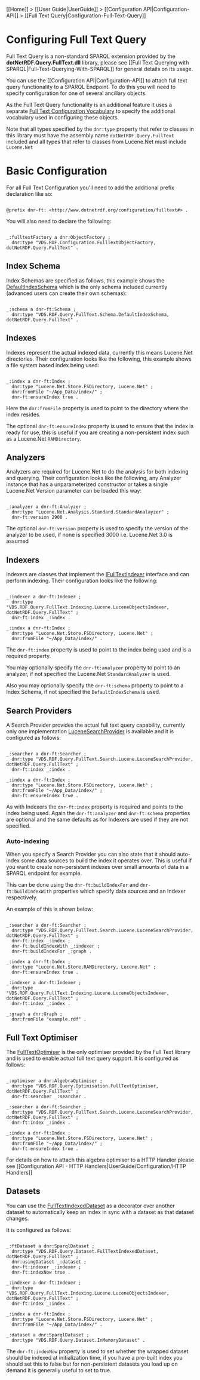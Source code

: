 [[Home]] > [[User Guide|UserGuide]] > [[Configuration API|Configuration-API]] > [[Full Text Query|Configuration-Full-Text-Query]]

# Configuring Full Text Query 

Full Text Query is a non-standard SPARQL extension provided by the **dotNetRDF.Query.FullText.dll** library, please see [[Full Text Querying with SPARQL|Full-Text-Querying-With-SPARQL]] for general details on its usage.

You can use the [[Configuration API|Configuration-API]] to attach full text query functionality to a SPARQL Endpoint. To do this you will need to specify configuration for one of several ancillary objects.

As the Full Text Query functionality is an additional feature it uses a separate [Full Text Configuration Vocabulary](http://www.dotnetrdf.org/configuration/fulltext#) to specify the additional vocabulary used in configuring these objects.

Note that all types specified by the `dnr:type` property that refer to classes in this library must have the assembly name `dotNetRDF.Query.FullText` included and all types that refer to classes from Lucene.Net must include `Lucene.Net`

# Basic Configuration 

For all Full Text Configuration you'll need to add the additional prefix declaration like so:

```turtle

@prefix dnr-ft: <http://www.dotnetrdf.org/configuration/fulltext#> .
```

You will also need to declare the following:

```turtle

_:fulltextFactory a dnr:ObjectFactory ;
  dnr:type "VDS.RDF.Configuration.FullTextObjectFactory, dotNetRDF.Query.FullText" .
```

## Index Schema 

Index Schemas are specified as follows, this example shows the [DefaultIndexSchema](https://dotnetrdf.github.io/api/html/T_VDS_RDF_Query_FullText_Schema_DefaultIndexSchema.htm) which is the only schema included currently (advanced users can create their own schemas):

```turtle

_:schema a dnr-ft:Schema ;
  dnr:type "VDS.RDF.Query.FullText.Schema.DefaultIndexSchema, dotNetRDF.Query.FullText" .
```

## Indexes 

Indexes represent the actual indexed data, currently this means Lucene.Net directories. Their configuration looks like the following, this example shows a file system based index being used:

```turtle

_:index a dnr-ft:Index ;
  dnr:type "Lucene.Net.Store.FSDirectory, Lucene.Net" ;
  dnr:fromFile "~/App_Data/index/" ;
  dnr-ft:ensureIndex true .
```

Here the `dnr:fromFile` property is used to point to the directory where the index resides.

The optional `dnr-ft:ensureIndex` property is used to ensure that the index is ready for use, this is useful if you are creating a non-persistent index such as a Lucene.Net `RAMDirectory`.

## Analyzers 

Analyzers are required for Lucene.Net to do the analysis for both indexing and querying. Their configuration looks like the following, any Analyzer instance that has a unparameterized constructor or takes a single Lucene.Net Version parameter can be loaded this way:

```turtle

_:analyzer a dnr-ft:Analyzer ;
  dnr:type "Lucene.Net.Analysis.Standard.StandardAnalayzer" ;
  dnr-ft:version 2900 .
```
The optional `dnr-ft:version` property is used to specify the version of the analyzer to be used, if none is specified 3000 i.e. Lucene.Net 3.0 is assumed

## Indexers 

Indexers are classes that implement the [IFullTextIndexer](https://dotnetrdf.github.io/api/html/T_VDS_RDF_Query_FullText_Indexing_IFullTextIndexer.htm) interface and can perform indexing. Their configuration looks like the following:

```turtle

_:indexer a dnr-ft:Indexer ;
  dnr:type "VDS.RDF.Query.FullText.Indexing.Lucene.LuceneObjectsIndexer, dotNetRDF.Query.FullText" ;
  dnr-ft:index _:index .

_:index a dnr-ft:Index ;
  dnr:type "Lucene.Net.Store.FSDirectory, Lucene.Net" ;
  dnr:fromFile "~/App_Data/index/" .
```

The `dnr-ft:index` property is used to point to the index being used and is a required property.

You may optionally specify the `dnr-ft:analyzer` property to point to an analyzer, if not specified the Lucene.Net `StandardAnalyzer` is used.

Also you may optionally specify the `dnr-ft:schema` property to point to a Index Schema, if not specified the `DefaultIndexSchema` is used.

## Search Providers 

A Search Provider provides the actual full text query capability, currently only one implementation [LuceneSearchProvider](https://dotnetrdf.github.io/api/html/T_VDS_RDF_Query_FullText_Search_Lucene_LuceneSearchProvider.htm) is available and it is configured as follows:

```turtle

_:searcher a dnr-ft:Searcher ;
  dnr:type "VDS.RDF.Query.FullText.Search.Lucene.LuceneSearchProvider, dotNetRDF.Query.FullText" ;
  dnr-ft:index _:index .

_:index a dnr-ft:Index ;
  dnr:type "Lucene.Net.Store.FSDirectory, Lucene.Net" ;
  dnr:fromFile "~/App_Data/index/" ;
  dnr-ft:ensureIndex true .
```

As with Indexers the `dnr-ft:index` property is required and points to the index being used. Again the `dnr-ft:analyzer` and `dnr-ft:schema` properties are optional and the same defaults as for Indexers are used if they are not specified.

### Auto-indexing 

When you specify a Search Provider you can also state that it should auto-index some data sources to build the index it operates over. This is useful if you want to create non-persistent indexes over small amounts of data in a SPARQL endpoint for example.

This can be done using the `dnr-ft:buildIndexFor` and `dnr-ft:buildIndexWith` properties which specify data sources and an Indexer respectively.

An example of this is shown below:

```turtle

_:searcher a dnr-ft:Searcher ;
  dnr:type "VDS.RDF.Query.FullText.Search.Lucene.LuceneSearchProvider, dotNetRDF.Query.FullText" ;
  dnr-ft:index _:index ;
  dnr-ft:buildIndexWith _:indexer ;
  dnr-ft:buildIndexFor _:graph .

_:index a dnr-ft:Index ;
  dnr:type "Lucene.Net.Store.RAMDirectory, Lucene.Net" ;
  dnr-ft:ensureIndex true .

_:indexer a dnr-ft:Indexer ;
  dnr:type "VDS.RDF.Query.FullText.Indexing.Lucene.LuceneObjectsIndexer, dotNetRDF.Query.FullText" ;
  dnr-ft:index _:index .

_:graph a dnr:Graph ;
  dnr:fromFile "example.rdf" .
```

## Full Text Optimiser 

The [FullTextOptimiser](https://dotnetrdf.github.io/api/html/T_VDS_RDF_Query_Optimisation_FullTextOptimiser.htm) is the only optimiser provided by the Full Text library and is used to enable actual full text query support. It is configured as follows:

```turtle

_:optimiser a dnr:AlgebraOptimiser ;
  dnr:type "VDS.RDF.Query.Optimisation.FullTextOptimiser, dotNetRDF.Query.FullText" ;
  dnr-ft:searcher _:searcher .

_:searcher a dnr-ft:Searcher ;
  dnr:type "VDS.RDF.Query.FullText.Search.Lucene.LuceneSearchProvider, dotNetRDF.Query.FullText" ;
  dnr-ft:index _:index .

_:index a dnr-ft:Index ;
  dnr:type "Lucene.Net.Store.FSDirectory, Lucene.Net" ;
  dnr:fromFile "~/App_Data/index/" ;
  dnr-ft:ensureIndex true .
```

For details on how to attach this algebra optimiser to a HTTP Handler please see [[Configuration API - HTTP Handlers|UserGuide/Configuration/HTTP Handlers]]

## Datasets 

You can use the [FullTextIndexedDataset](https://dotnetrdf.github.io/api/html/T_VDS_RDF_Query_Datasets_FullTextIndexedDataset.htm) as a decorator over another dataset to automatically keep an index in sync with a dataset as that dataset changes.

It is configured as follows:

```turtle

_:ftDataset a dnr:SparqlDataset ;
  dnr:type "VDS.RDF.Query.Dataset.FullTextIndexedDataset, dotNetRDF.Query.FullText" ;
  dnr:usingDataset _:dataset ;
  dnr-ft:indexer _:indexer ;
  dnr-ft:indexNow true .

_:indexer a dnr-ft:Indexer ;
  dnr:type "VDS.RDF.Query.FullText.Indexing.Lucene.LuceneObjectsIndexer, dotNetRDF.Query.FullText" ;
  dnr-ft:index _:index .

_:index a dnr-ft:Index ;
  dnr:type "Lucene.Net.Store.FSDirectory, Lucene.Net" ;
  dnr:fromFile "~/App_Data/index/" .

_:dataset a dnr:SparqlDataset ;
  dnr:type "VDS.RDF.Query.Dataset.InMemoryDataset" .
```

The `dnr-ft:indexNow` property is used to set whether the wrapped dataset should be indexed at initialization time, if you have a pre-built index you should set this to false but for non-persistent datasets you load up on demand it is generally useful to set to true.